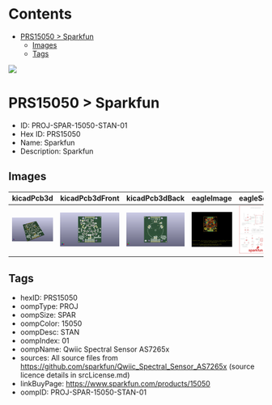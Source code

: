 



Contents
========

* [PRS15050 > Sparkfun](#prs15050--sparkfun)
	* [Images](#images)
	* [Tags](#tags)
  
![][im]
# PRS15050 > Sparkfun

- ID: PROJ-SPAR-15050-STAN-01
- Hex ID: PRS15050
- Name: Sparkfun
- Description: Sparkfun

## Images
  
  

|kicadPcb3d|kicadPcb3dFront|kicadPcb3dBack|eagleImage|eagleSchemImage|
| :---: | :---: | :---: | :---: | :---: |
|[![kicadPcb3d](kicadPcb3d_140.png)](kicadPcb3d.png)|[![kicadPcb3dFront](kicadPcb3dFront_140.png)](kicadPcb3dFront.png)|[![kicadPcb3dBack](kicadPcb3dBack_140.png)](kicadPcb3dBack.png)|[![eagleImage](eagleImage_140.png)](eagleImage.png)|[![eagleSchemImage](eagleSchemImage_140.png)](eagleSchemImage.png)|

## Tags

- hexID: PRS15050
- oompType: PROJ
- oompSize: SPAR
- oompColor: 15050
- oompDesc: STAN
- oompIndex: 01
- oompName: Qwiic Spectral Sensor AS7265x
- sources: All source files from https://github.com/sparkfun/Qwiic_Spectral_Sensor_AS7265x (source licence details in srcLicense.md)
- linkBuyPage: https://www.sparkfun.com/products/15050
- oompID: PROJ-SPAR-15050-STAN-01



[im]: kicadPcb3d_450.png
